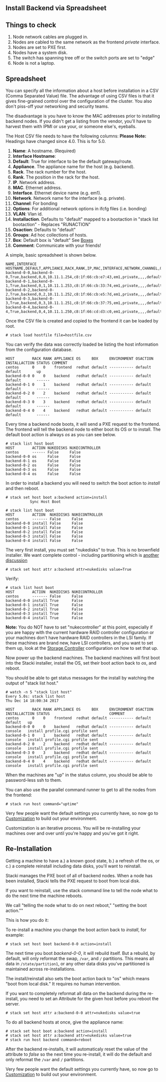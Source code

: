 ## Install Backend via Spreadsheet

## Things to check
1. Node network cables are plugged in.
2. Nodes are cabled to the same network as the frontend _private_ interface.
3. Nodes are set to PXE first.
4. Nodes have a system disk.
5. The switch has spanning tree off or the switch ports are set to "edge"
6. Node is not a laptop.  

## Spreadsheet

You can specify all the information about a host before installation in a CSV (Comma Separated Value) file.
The advantage of using CSV files is that it gives fine-grained control over the configuration of the cluster. You also don't piss-off your networking and security teams.

The disadvantage is you have to know the MAC addresses prior to installing backend nodes. If you didn't get a listing from the vendor, you'll have to harvest them with IPMI or use your, or someone else's, eyeballs.

The Host CSV file needs to have the following columns:
**Please Note:** Headings have changed since 4.0. This is for 5.0.

1. **Name**: A hostname. (Required)
1. **Interface Hostname**:
1. **Default**: True for interface to be the default gateway/route.
1. **Appliance**. The appliance name for the host (e.g. backend).
1. **Rack**. The rack number for the host.
1. **Rank**. The position in the rack for the host.
1. **IP**. Network address.
1. **MAC**. Ethernet address.
1. **Interface**. Ethernet device name (e.g. em1).
1. **Network**. Network name for the interface (e.g. private).
1. **Channel**: For bonding
1. **Options**: For additional network options in ifcfg files (i.e. bonding)
1. **VLAN**: Vlan id.
1. **Installaction**. Defaults to "default" mapped to a bootaction in "stack list bootaction" - Replaces "RUNACTION"
1. **Osaction**: Defaults to "default"
1. **Groups**: Ad hoc collections of hosts.
1. **Box**: Default box is "default" See [Boxes](Boxes)
1. **Comment**: Communicate with your friends!

A simple, basic spreadsheet is shown below.

    NAME,INTERFACE HOSTNAME,DEFAULT,APPLIANCE,RACK,RANK,IP,MAC,INTERFACE,NETWORK,CHANNEL,OPTIONS,VLAN,INSTALLACTION,OSACTION,GROUPS,BOX,COMMENT
    backend-0-0,backend-0-0,True,backend,0,0,10.11.1.254,c8:1f:66:cb:e7:43,em1,private,,,,default,default,,default,
    backend-0-1,backend-0-1,True,backend,0,1,10.11.1.253,c8:1f:66:cb:33:74,em1,private,,,,default,default,,default,
    backend-0-2,backend-0-2,True,backend,0,2,10.11.1.252,c8:1f:66:cb:e5:7d,em1,private,,,,default,default,,default,
    backend-0-3,backend-0-3,True,backend,0,3,10.11.1.251,c8:1f:66:cb:37:75,em1,private,,,,default,default,,default,
    backend-0-4,backend-0-4,True,backend,0,4,10.11.1.250,c8:1f:66:cd:d3:c0,em1,private,,,,default,default,,default,

Once the CSV file is created and copied to the frontend it can be
loaded by root.

```
# stack load hostfile file=hostfile.csv
```

You can verify the data was correctly loaded be listing the host
information from the configuration database.

```
HOST        RACK RANK APPLIANCE OS     BOX     ENVIRONMENT OSACTION INSTALLACTION STATUS COMMENT
centos      0    0    frontend  redhat default ----------- default  default       up
backend-0-0 0    0    backend   redhat default ----------- default  default       ------
backend-0-1 0    1    backend   redhat default ----------- default  default       ------
backend-0-2 0    2    backend   redhat default ----------- default  default       ------
backend-0-3 0    3    backend   redhat default ----------- default  default       ------
backend-0-4 0    4    backend   redhat default ----------- default  default       ------
```

Every time a backend node boots, it will send a PXE request to the
frontend. The frontend will tell the backend node to either boot its OS or to
install. The default boot action is always _os_ as you can see below.

```
# stack list host boot
HOST        ACTION NUKEDISKS NUKECONTROLLER
centos      ------ False     False
backend-0-0 os     False     False
backend-0-1 os     False     False
backend-0-2 os     False     False
backend-0-3 os     False     False
backend-0-4 os     False     False
```

In order to install a backend you will need to switch the boot action
to _install_ and then reboot.

```
# stack set host boot a:backend action=install
	       Sync Host Boot
```

```
# stack list host boot
HOST        ACTION  NUKEDISKS NUKECONTROLLER
centos      ------- False     False
backend-0-0 install False     False
backend-0-1 install False     False
backend-0-2 install False     False
backend-0-3 install False     False
backend-0-4 install False     False
```

The very first install, you must set "nukedisks" to true. This is no brownfield installer. We want complete control - including partitioning which is [another discussion](Partitioning)

```
# stack set host attr a:backend attr=nukedisks value=True
```
Verify:

```
# stack list host boot
HOST        ACTION  NUKEDISKS NUKECONTROLLER
centos      ------- False     False
backend-0-0 install True      False
backend-0-1 install True      False
backend-0-2 install True      False
backend-0-3 install True      False
backend-0-4 install True      False
```

**Note:** You do NOT have to set "nukecontroller" at this point, especially if you are happy with the current hardware RAID controller configuration or your machines don't have hardware RAID controllers in the LSI family. If these machines are brand new, have LSI controllers, and you want to set them up, look at the [Storage Controller](Storage-Configuration) configuration on how to set that up.

Now power up the backend machines.
The backend machines will first boot into the Stacki installer,
install the OS, set their boot action back to _os_, and reboot.

You should be able to get status messages for the install by watching the output of
"stack list host."

```
# watch -n 5 "stack list host"
Every 5.0s: stack list host                                                                                                                          Thu Dec 14 18:00:34 2017

HOST        RACK RANK APPLIANCE OS     BOX     ENVIRONMENT OSACTION INSTALLACTION STATUS                           COMMENT
centos      0    0    frontend  redhat default ----------- default  default	  up
backend-0-0 0    0    backend   redhat default ----------- default  console	  install profile.cgi profile sent
backend-0-1 0    1    backend   redhat default ----------- default  console	  install profile.cgi profile sent
backend-0-2 0    2    backend   redhat default ----------- default  console	  install profile.cgi profile sent
backend-0-3 0    3    backend   redhat default ----------- default  console	  install profile.cgi profile sent
backend-0-4 0    4    backend   redhat default ----------- default  console	  install profile.cgi profile sent
```

When the machines are "up" in the status column, you should be able to password-less ssh to them.

You can also use the parallel command runner to get to all the nodes from the frontend:

```
# stack run host command="uptime"
```

Very few people want the default settings you currently have, so now go to [Customization](Customization) to build out your environment.

Customization is an iterative process. You will be re-installing your machines over and over until you're happy and you've got it right.

## Re-Installation

Getting a machine to have a.) a known good state, b.) a refresh of the os, or c.) a complete reinstall including data disks, you'll want to reinstall.

Stacki manages the PXE boot of all of backend nodes. When a node has been installed, Stacki tells the PXE request to boot from local disk.

If you want to reinstall, use the stack command line to tell the node what to do the next time the machine reboots.

We call "telling the node what to do on next reboot," "setting the boot action.""

This is how you do it:

To re-install a machine you change the boot
action back to _install_, for example:

```
# stack set host boot backend-0-0 action=install
```

The next time you boot _backend-0-0_, it will rebuild itself.
But a rebuild, by default, will only reformat the swap, ```/var```, and ```/``` partitions. This means all data in ```/state/partition1```, or any other data disks you've partitioned is maintained across re-installations.

The install/reinstall also sets the boot action back to "os" which means "boot from local disk." It requires no human intervention.

If you want to completely reformat all data on the backend during the
re-install, you need to set an Attribute for the given host before
you reboot the server.

```
# stack set host attr a:backend-0-0 attr=nukedisks value=true
```

To do all backend hosts at once, give the appliance name:

```
# stack set host boot a:backend action=install
# stack set host attr a:backend attr=nukedisks value=true
# stack run host backend command=reboot
```

After the backend re-installs, it will automaticaly reset the value of the
attribute to _false_ so the next time you re-install, it will do the default and only reformat the ```/var``` and ```/``` partitions.

Very few people want the default settings you currently have, so now go to [Customization](Customization) to build out your environment.
